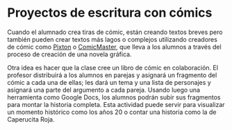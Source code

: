 # Proyectos de escritura con cómics

Cuando el alumnado crea tiras de cómic, están creando textos breves pero también pueden crear textos más lagos o complejos utilizando creadores de cómic como [Pixton](https://www.pixton.com/es/) o [ComicMaster](http://www.comicmaster.org.uk/), que lleva a los alumnos a través del proceso de creación de una novela gráfica. 

Otra idea es hacer que la clase cree un libro de cómic en colaboración. El profesor distribuirá a los alumnos en parejas y asignará un fragmento del cómic a cada una de ellas; les dará un tema y una lista de personajes y asignará una parte del argumento a cada pareja. Usando luego una herramienta como Google Docs, los alumnos podrán subir sus fragmentos para montar la historia completa. Esta actividad puede servir para visualizar un momento histórico como los años 20 o contar una historia como la de Caperucita Roja.
